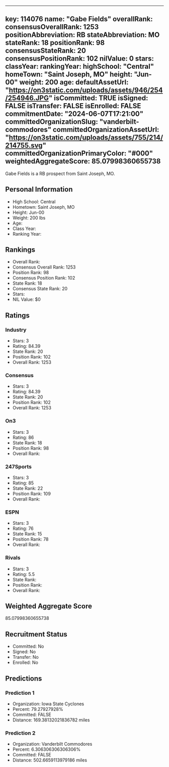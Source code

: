 ---
  key: 114076
  name: "Gabe Fields"
  overallRank: 
  consensusOverallRank: 1253
  positionAbbreviation: RB
  stateAbbreviation: MO
  stateRank: 18
  positionRank: 98
  consensusStateRank: 20
  consensusPositionRank: 102
  nilValue: 0
  stars: 
  classYear: 
  rankingYear: 
  highSchool: "Central"
  homeTown: "Saint Joseph, MO"
  height: "Jun-00"
  weight: 200
  age: 
  defaultAssetUrl: "https://on3static.com/uploads/assets/946/254/254946.JPG"
  isCommitted: TRUE
  isSigned: FALSE
  isTransfer: FALSE
  isEnrolled: FALSE
  commitmentDate: "2024-06-07T17:21:00"
  committedOrganizationSlug: "vanderbilt-commodores"
  committedOrganizationAssetUrl: "https://on3static.com/uploads/assets/755/214/214755.svg"
  committedOrganizationPrimaryColor: "#000"
  weightedAggregateScore: 85.07998360655738
  ---
  
  Gabe Fields is a RB prospect from Saint Joseph, MO.
  
  ## Personal Information
  - High School: Central
  - Hometown: Saint Joseph, MO
  - Height: Jun-00
  - Weight: 200 lbs
  - Age: 
  - Class Year: 
  - Ranking Year: 
  
  ## Rankings
  - Overall Rank: 
  - Consensus Overall Rank: 1253
  - Position Rank: 98
  - Consensus Position Rank: 102
  - State Rank: 18
  - Consensus State Rank: 20
  - Stars: 
  - NIL Value: $0
  
  ## Ratings
  
  ### Industry
  - Stars: 3
  - Rating: 84.39
  - State Rank: 20
  - Position Rank: 102
  - Overall Rank: 1253
  
  ### Consensus
  - Stars: 3
  - Rating: 84.39
  - State Rank: 20
  - Position Rank: 102
  - Overall Rank: 1253
  
  ### On3
  - Stars: 3
  - Rating: 86
  - State Rank: 18
  - Position Rank: 98
  - Overall Rank: 
  
  ### 247Sports
  - Stars: 3
  - Rating: 85
  - State Rank: 22
  - Position Rank: 109
  - Overall Rank: 
  
  ### ESPN
  - Stars: 3
  - Rating: 76
  - State Rank: 15
  - Position Rank: 78
  - Overall Rank: 
  
  ### Rivals
  - Stars: 3
  - Rating: 5.5
  - State Rank: 
  - Position Rank: 
  - Overall Rank: 
  
  ## Weighted Aggregate Score
  85.07998360655738
  
  ## Recruitment Status
  - Committed: No
  - Signed: No
  - Transfer: No
  - Enrolled: No
  
  
  
  ## Predictions
  
  ### Prediction 1
  - Organization: Iowa State Cyclones
  - Percent: 79.27927928%
  - Committed: FALSE
  - Distance: 169.38132021836782 miles
  
  ### Prediction 2
  - Organization: Vanderbilt Commodores
  - Percent: 6.306306306306306%
  - Committed: FALSE
  - Distance: 502.6659113979186 miles
  
